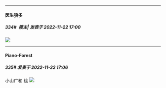 

*****

####  医生狼多  
##### 334#         楼主| 发表于 2022-11-22 17:00

<img src="https://p.sda1.dev/8/d05df24595ccfc5ac729d2a89df6fa3a/CMP_20221122170026527.jpg" referrerpolicy="no-referrer">

*****

####  Piano-Forest  
##### 335#       发表于 2022-11-22 17:06

小山广和 绘
<img src="https://p.sda1.dev/8/e513d3e92ecf66d5c79e5d73aa38ac2b/20221122_170518.jpg" referrerpolicy="no-referrer">

